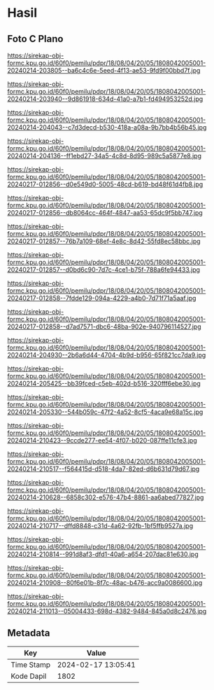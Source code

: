 # Hasil

## Foto C Plano

https://sirekap-obj-formc.kpu.go.id/60f0/pemilu/pdpr/18/08/04/20/05/1808042005001-20240214-203805--ba6c4c6e-5eed-4f13-ae53-9fd9f00bbd7f.jpg

https://sirekap-obj-formc.kpu.go.id/60f0/pemilu/pdpr/18/08/04/20/05/1808042005001-20240214-203940--9d861918-634d-41a0-a7b1-fd494953252d.jpg

https://sirekap-obj-formc.kpu.go.id/60f0/pemilu/pdpr/18/08/04/20/05/1808042005001-20240214-204043--c7d3decd-b530-418a-a08a-9b7bb4b56b45.jpg

https://sirekap-obj-formc.kpu.go.id/60f0/pemilu/pdpr/18/08/04/20/05/1808042005001-20240214-204136--ff1ebd27-34a5-4c8d-8d95-989c5a5877e8.jpg

https://sirekap-obj-formc.kpu.go.id/60f0/pemilu/pdpr/18/08/04/20/05/1808042005001-20240217-012856--d0e549d0-5005-48cd-b619-bd48f61d4fb8.jpg

https://sirekap-obj-formc.kpu.go.id/60f0/pemilu/pdpr/18/08/04/20/05/1808042005001-20240217-012856--db8064cc-464f-4847-aa53-65dc9f5bb747.jpg

https://sirekap-obj-formc.kpu.go.id/60f0/pemilu/pdpr/18/08/04/20/05/1808042005001-20240217-012857--76b7a109-68ef-4e8c-8d42-55fd8ec58bbc.jpg

https://sirekap-obj-formc.kpu.go.id/60f0/pemilu/pdpr/18/08/04/20/05/1808042005001-20240217-012857--d0bd6c90-7d7c-4ce1-b75f-788a6fe94433.jpg

https://sirekap-obj-formc.kpu.go.id/60f0/pemilu/pdpr/18/08/04/20/05/1808042005001-20240217-012858--7fdde129-094a-4229-a4b0-7d71f71a5aaf.jpg

https://sirekap-obj-formc.kpu.go.id/60f0/pemilu/pdpr/18/08/04/20/05/1808042005001-20240217-012858--d7ad7571-dbc6-48ba-902e-940796114527.jpg

https://sirekap-obj-formc.kpu.go.id/60f0/pemilu/pdpr/18/08/04/20/05/1808042005001-20240214-204930--2b6a6d44-4704-4b9d-b956-65f821cc7da9.jpg

https://sirekap-obj-formc.kpu.go.id/60f0/pemilu/pdpr/18/08/04/20/05/1808042005001-20240214-205425--bb39fced-c5eb-402d-b516-320fff6ebe30.jpg

https://sirekap-obj-formc.kpu.go.id/60f0/pemilu/pdpr/18/08/04/20/05/1808042005001-20240214-205330--544b059c-47f2-4a52-8cf5-4aca9e68a15c.jpg

https://sirekap-obj-formc.kpu.go.id/60f0/pemilu/pdpr/18/08/04/20/05/1808042005001-20240214-210423--9ccde277-ee54-4f07-b020-087ffe11cfe3.jpg

https://sirekap-obj-formc.kpu.go.id/60f0/pemilu/pdpr/18/08/04/20/05/1808042005001-20240214-210517--f564415d-d518-4da7-82ed-d6b631d79d67.jpg

https://sirekap-obj-formc.kpu.go.id/60f0/pemilu/pdpr/18/08/04/20/05/1808042005001-20240214-210628--6858c302-e576-47b4-8861-aa6abed77827.jpg

https://sirekap-obj-formc.kpu.go.id/60f0/pemilu/pdpr/18/08/04/20/05/1808042005001-20240214-210717--dffd8848-c31d-4a62-92fb-1bf5ffb9527a.jpg

https://sirekap-obj-formc.kpu.go.id/60f0/pemilu/pdpr/18/08/04/20/05/1808042005001-20240214-210814--991d8af3-dfd1-40a6-a654-207dac81e630.jpg

https://sirekap-obj-formc.kpu.go.id/60f0/pemilu/pdpr/18/08/04/20/05/1808042005001-20240214-210908--80f6e01b-8f7c-48ac-b476-acc9a0086600.jpg

https://sirekap-obj-formc.kpu.go.id/60f0/pemilu/pdpr/18/08/04/20/05/1808042005001-20240214-211013--05004433-698d-4382-9484-845a0d8c2476.jpg


## Metadata

| Key        | Value               |
| ---------- | ------------------- |
| Time Stamp | 2024-02-17 13:05:41 |
| Kode Dapil | 1802                |




